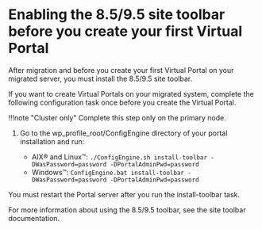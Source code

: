 # Enabling the 8.5/9.5 site toolbar before you create your first Virtual Portal

After migration and before you create your first Virtual Portal on your migrated server, you must install the 8.5/9.5 site toolbar.

If you want to create Virtual Portals on your migrated system, complete the following configuration task once before you create the Virtual Portal.

!!!note "Cluster only"
    Complete this step only on the primary node.

1.  Go to the wp_profile_root/ConfigEngine directory of your portal installation and run:

    -   AIX® and Linux™: `./ConfigEngine.sh install-toolbar -DWasPassword=password -DPortalAdminPwd=password`
    -   Windows™: `ConfigEngine.bat install-toolbar -DWasPassword=password -DPortalAdminPwd=password`

You must restart the Portal server after you run the install-toolbar task.

For more information about using the 8.5/9.5 toolbar, see the site toolbar documentation.


